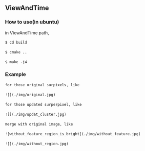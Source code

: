 ## ViewAndTime


### How to use(in ubuntu)

in ViewAndTime path,

    $ cd build

    $ cmake ..

    $ make -j4


### Example

	for those original surpixels, like

	![](./img/original.jpg)
    
	for those updated surperpixel, like

	![](./img/updat_cluster.jpg)

	merge with original image, like

	![without_feature_region_is_bright](./img/without_feature.jpg)

	![](./img/without_region.jpg)

